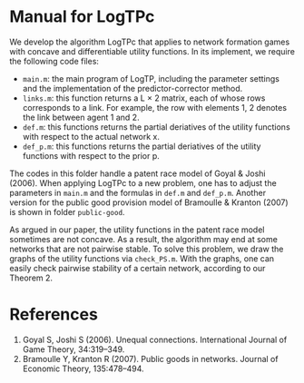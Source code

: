 # Manual for LogTPc
We develop the algorithm LogTPc that applies to network formation games with concave and differentiable utility functions.
In its implement, we require the following code files:

- `main.m`: the main program of LogTP, including the parameter settings and the
implementation of the predictor-corrector method.
- `links.m`: this function returns a L × 2 matrix, each of whose rows corresponds to
a link. For example, the row with elements 1, 2 denotes the link between agent 1
and 2.
- `def.m`: this functions returns the partial deriatives of the utility functions with respect to the actual network x.
- `def_p.m`: this functions returns the partial deriatives of the utility functions with respect to the prior p.

The codes in this folder handle a patent race model of Goyal & Joshi (2006). When applying LogTPc to a new problem, 
one has to adjust the parameters in `main.m` and the formulas in `def.m` and `def_p.m`. Another version for the public good provision model of Bramoulle & Kranton (2007) is shown in folder `public-good`.

As argued in our paper, the utility functions in the patent race model sometimes are not concave. As a result, the algorithm may 
end at some networks that are not pairwise stable. To solve this problem, we draw the graphs of the utility functions via `check_PS.m`. With the graphs, one can
easily check pairwise stability of a certain network, according to our Theorem 2.

# References
1. Goyal S, Joshi S (2006). Unequal connections. International Journal of Game Theory, 34:319–349.
2. Bramoulle Y, Kranton R (2007). Public goods in networks. Journal of Economic Theory, 135:478–494.
